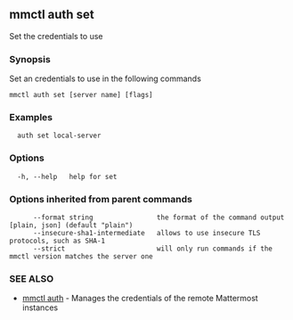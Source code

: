 ## mmctl auth set

Set the credentials to use

### Synopsis

Set an credentials to use in the following commands

```
mmctl auth set [server name] [flags]
```

### Examples

```
  auth set local-server
```

### Options

```
  -h, --help   help for set
```

### Options inherited from parent commands

```
      --format string                the format of the command output [plain, json] (default "plain")
      --insecure-sha1-intermediate   allows to use insecure TLS protocols, such as SHA-1
      --strict                       will only run commands if the mmctl version matches the server one
```

### SEE ALSO

* [mmctl auth](mmctl_auth.md)	 - Manages the credentials of the remote Mattermost instances

